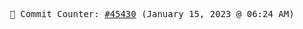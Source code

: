 <p align="center">
    <samp>
        📮 Commit Counter: <a href="https://github.com/Javascript-void0/Javascript-void0/commits/main">#45430</a> (January 15, 2023 @ 06:24 AM)
    </samp>
</p>